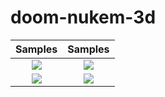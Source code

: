 # doom-nukem-3d

Samples | Samples
:-------------------------:|:-------------------------:
![](resources/parkour.gif)  |  ![](resources/gif2.gif)
![](resources/editor2.gif)  |  ![](resources/editor2.gif)
